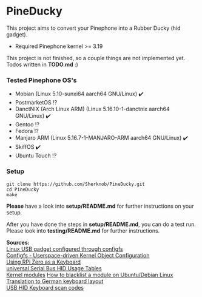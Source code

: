 # PineDucky

This project aims to convert your Pinephone into a Rubber Ducky (hid gadget).

- Required Pinephone kernel >= 3.19

This project is not finished, so a couple things are not implemented yet. Todos written in **TODO.md** :)

### Tested Pinephone OS's
- Mobian (Linux 5.10-sunxi64 aarch64 GNU/Linux) :heavy_check_mark:
- PostmarketOS :interrobang:
- DanctNIX (Arch Linux ARM) (Linux 5.16.10-1-danctnix aarch64 GNU/Linux) :heavy_check_mark:
- Gentoo :interrobang:
- Fedora :interrobang:
- Manjaro ARM (Linux 5.16.7-1-MANJARO-ARM aarch64 GNU/Linux) :heavy_check_mark:
- SkiffOS :heavy_check_mark:
- Ubuntu Touch :interrobang:

### Setup

```
git clone https://github.com/Sherknob/PineDucky.git
cd PineDucky
make
```
**Please** have a look into **setup/README.md** for further instructions on your setup.

After you have done the steps in **setup/README.md**, you can do a test run. Please look into **testing/README.md** for further instructions.

**Sources:**  
[Linux USB gadget configured through configfs](https://www.kernel.org/doc/html/latest/usb/gadget_configfs.html)  
[Configfs - Userspace-driven Kernel Object Configuration](https://www.kernel.org/doc/html/latest/filesystems/configfs.html)  
[Using RPi Zero as a Keyboard](https://www.rmedgar.com/blog/using-rpi-zero-as-keyboard-setup-and-device-definition/)  
[universal Serial Bus HID Usage Tables](https://d1.amobbs.com/bbs_upload782111/files_47/ourdev_692986N5FAHU.pdf)  
[Kernel modules](https://wiki.gentoo.org/wiki/Kernel_Modules)
[How to blacklist a module on Ubuntu/Debian Linux](https://linuxconfig.org/how-to-blacklist-a-module-on-ubuntu-debian-linux)  
[Translation to German keyboard layout](https://stackoverflow.com/questions/9777286/sending-the-right-hid-keycode)  
[USB HID Keyboard scan codes](https://gist.github.com/MightyPork/6da26e382a7ad91b5496ee55fdc73db2)
